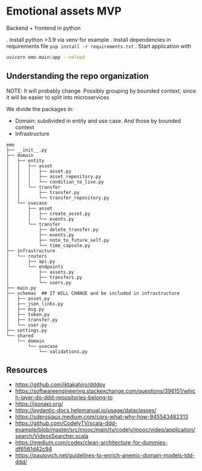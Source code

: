 # Emotional assets MVP

Backend + frontend in python


. Install python >3.9 via venv for example
. Install dependencies in requirements file `pup install -r requirements.txt`
. Start application with 


````bash
uvicorn emo.main:app --reload
````


## Understanding the repo organization

NOTE: It will probably change. Possibly grouping by bounded context, since it will be easier to split into microservices

We divide the packages in:

* Domain: subdivided in entity and use case. And those by bounded context
* Infrastructure

````
emo
├── __init__.py
├── domain
│   ├── entity
│   │   ├── asset
│   │   │   ├── asset.py
│   │   │   ├── asset_repository.py
│   │   │   └── condition_to_live.py
│   │   └── transfer
│   │       ├── transfer.py
│   │       └── transfer_repository.py
│   └── usecase
│       ├── asset
│       │   ├── create_asset.py
│       │   └── events.py
│       └── transfer
│           ├── delete_transfer.py
│           ├── events.py
│           ├── note_to_future_self.py
│           └── time_capsule.py
├── infrastructure
│   └── routers
│       ├── api.py
│       └── endpoints
│           ├── assets.py
│           ├── transfers.py
│           └── users.py
├── main.py
├── schemas  ## IT WILL CHANGE and be included in infrastructure
│   ├── asset.py
│   ├── json_links.py
│   ├── msg.py
│   ├── token.py
│   ├── transfer.py
│   └── user.py
├── settings.py
└── shared
    └── domain
        └── usecase
            └── validations.py

````

## Resources

* https://github.com/iktakahiro/dddpy
* https://softwareengineering.stackexchange.com/questions/396151/which-layer-do-ddd-repositories-belong-to
* https://jsonapi.org/
* https://pydantic-docs.helpmanual.io/usage/dataclasses/
* https://sderosiaux.medium.com/cqrs-what-why-how-945543482313
* https://github.com/CodelyTV/scala-ddd-example/blob/master/src/mooc/main/tv/codely/mooc/video/application/search/VideosSearcher.scala
* https://medium.com/codex/clean-architecture-for-dummies-df6561d42c94
* https://paulovich.net/guidelines-to-enrich-anemic-domain-models-tdd-ddd/

